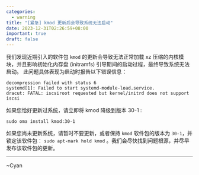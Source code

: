 ```yaml
---
categories:
  - warning
title: "[紧急] kmod 更新后会导致系统无法启动"
date: 2023-12-31T02:26:59+08:00
important: true
draft: false
---
```


我们发现近期引入的软件包 `kmod` 的更新会导致无法正常加载 xz 压缩的内核模块，并且影响初始化内存盘 (initramfs) 引导期间的启动过程，最终导致系统无法启动。
此问题具体表现为启动时报告以下错误信息：
```
decompression failed with status 6
systemd[1]: Failed to start systemd-module-load.service.
dracut: FATAL: iscsiroot requested but kernel/initrd does not support iscsi
```

如果您恰好更新过系统，请立即将 kmod 降级到版本 30-1 :
```
sudo oma install kmod:30-1
```
如果您尚未更新系统，请暂时不要更新，或者保持 `kmod` 软件包的版本为 `30-1`，并锁定该软件包： `sudo apt-mark hold kmod`  。我们会尽快找到问题根源，并尽早发布该软件包的更新。

---
~Cyan
